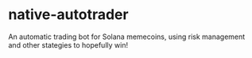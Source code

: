 # native-autotrader
 An automatic trading bot for Solana memecoins, using risk management and other stategies to hopefully win!
